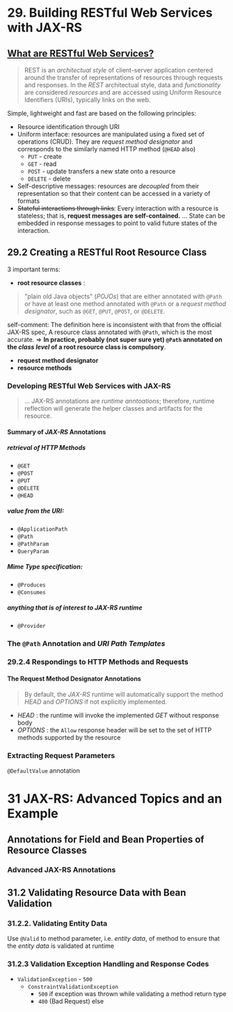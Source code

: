 # 29. Building RESTful Web Services with JAX-RS
## [What are RESTful Web Services?](https://docs.oracle.com/javaee/7/tutorial/jaxrs001.htm)

> REST is an *architectual style* of client-server application centered around the transfer of representations of resources through requests and responses. In the *REST* architectual style, data and *functionality* are considered *resources* and are accessed using Uniform Resource Identifiers (URIs), typically links on the web.

Simple, lightweight and fast are based on the following principles:

* Resource identification through URI
* Uniform interface: resources are manipulated using a fixed set of operations (CRUD). They are *request method designator* and corresponds to the similarly named HTTP method (`@HEAD` also)
  * `PUT` - create
  * `GET` - read
  * `POST` - update transfers a new state onto a resource
  * `DELETE` - delete
* Self-descriptive messages: resources are *decoupled* from their representation so that their content can be accessed in a variety of formats
* ~~Stateful interactions through links~~: Every interaction with a resource is stateless; that is, **request messages are self-contained.** ... State can be embedded in response messages to point to valid future states of the interaction.

## 29.2 Creating a RESTful Root Resource Class
3 important terms:

* **root resource classes** :
> "plain old Java objects" (*POJOs*) that are either annotated with `@Path` or have at least one method annotated with `@Path` or a *request method designator*, such as `@GET`, `@PUT`, `@POST`, or `@DELETE`.

self-comment: The definition here is inconsistent with that from the official JAX-RS spec, A resource class annotated with `@Path`, which is the most accurate. => **In practice, probably (not super sure yet) `@Path` annotated on the *class level* of a root resource class is compulsory**.

* **request method designator** 
* **resource methods**

### Developing RESTful Web Services with JAX-RS
> ... JAX-RS annotations are *runtime anntoations*; therefore, runtime reflection will generate the helper classes and artifacts for the resource.

#### Summary of *JAX-RS* Annotations
##### retrieval of HTTP Methods
* `@GET`
* `@POST`
* `@PUT`
* `@DELETE`
* `@HEAD`

##### value from the URI:

* `@ApplicationPath`
* `@Path`
* `@PathParam`
* `QueryParam`

##### Mime Type specification:

* `@Produces`
* `@Consumes`

##### anything that is of interest to JAX-RS runtime

* `@Provider`

### The `@Path` Annotation and *URI Path Templates*
### 29.2.4 Respondings to HTTP Methods and Requests
#### The Request Method Designator Annotations
> By default, the *JAX-RS* runtime will automatically support the method *HEAD* and *OPTIONS* if not explicitly implemented. 

* *HEAD* : the runtime will invoke the implemented *GET* without response body
* *OPTIONS* : the `Allow` response header will be set to the set of HTTP methods supported by the resource

### Extracting Request Parameters
`@DefaultValue` annotation

# 31 JAX-RS: Advanced Topics and an Example
## Annotations for Field and Bean Properties of Resource Classes
### Advanced JAX-RS Annotations

## 31.2 Validating Resource Data with Bean Validation
### 31.2.2. Validating Entity Data
Use `@Valid` to method parameter, i.e. *entity data*, of method to ensure that the *entity data* is validated at runtime

### 31.2.3 Validation Exception Handling and Response Codes
* `ValidationException` - `500`
  * `ConstraintValidationException`
    * `500` if exception was thrown while validating a method return type
    * `400` (Bad Request) else



